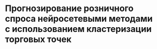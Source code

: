 # Прогнозирование розничного спроса нейросетевыми методами с использованием кластеризации торговых точек

